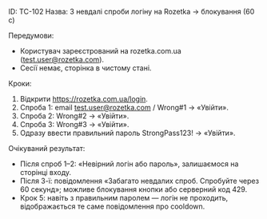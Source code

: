 ID: TC-102
Назва: 3 невдалі спроби логіну на Rozetka → блокування (60 с)

Передумови:
- Користувач зареєстрований на rozetka.com.ua (test.user@rozetka.com).
- Сесії немає, сторінка в чистому стані.

Кроки:
1. Відкрити https://rozetka.com.ua/login.
2. Спроба 1: email test.user@rozetka.com / Wrong#1 → «Увійти».
3. Спроба 2: Wrong#2 → «Увійти».
4. Спроба 3: Wrong#3 → «Увійти».
5. Одразу ввести правильний пароль StrongPass123! → «Увійти».

Очікуваний результат:
- Після спроб 1–2: «Невірний логін або пароль», залишаємося на сторінці входу.
- Після 3-ї: повідомлення «Забагато невдалих спроб. Спробуйте через 60 секунд»; можливе блокування кнопки або серверний код 429.
- Крок 5: навіть з правильним паролем — логін не проходить, відображається те саме повідомлення про cooldown.
